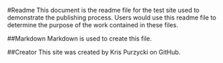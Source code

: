 #Readme
This document is the readme file for the test site used to demonstrate the publishing process. Users would use this readme file to determine the purpose of the work contained in these files. 

##Markdown
Markdown is used to create this file.

##Creator
This site was created by Kris Purzycki on GitHub.

